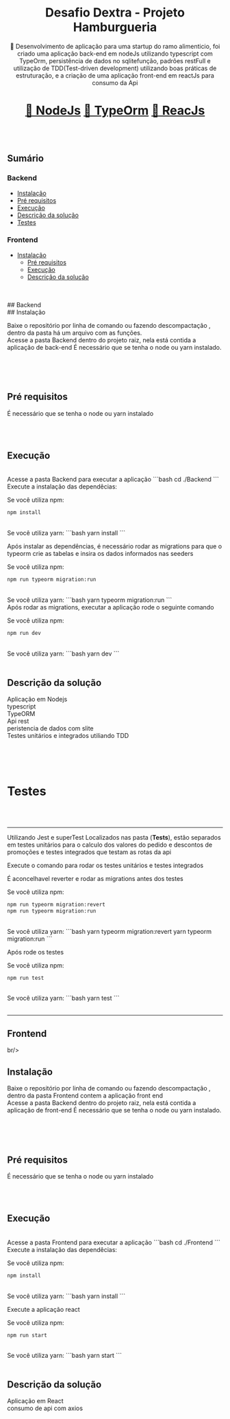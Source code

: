 
<h1 align="center">Desafio Dextra - Projeto Hamburgueria</h1>

<p align="center">🚀 Desenvolvimento de aplicação para uma startup do ramo alimenticio, foi criado uma aplicação back-end em nodeJs utilizando typescript com TypeOrm, persistência de dados no sqlitefunção, padrões restFull e utilização de TDD(Test-driven development) utilizando boas práticas de estruturação, e a criação de uma aplicação front-end em reactJs para consumo da Api</p>

<h1 align="center">
    <a href="https://nodejs.org/">🔗 NodeJs</a>
    <a href="https://typeorm.io/#/">🔗 TypeOrm</a>
    <a href="https://pt-br.reactjs.org/">🔗 ReacJs</a>
</h1>


<br/>
<br/>


## Sumário 

### Backend
   * [Instalação](#Instalação)
   * [Pré requisitos](#Pré-requisitos)
   * [Execução](#Execução)
   * [Descrição da solução](#Descrição-da-solução)
   * [Testes](#Plano-de-testes)
      
### Frontend
* [Instalação](#Instalação)
   * [Pré requisitos](#Pré-requisitos)
   * [Execução](#Execução)
   * [Descrição da solução](#Descrição-da-solução)



<br/>
<br/>
## Backend
<br/>
## Instalação

Baixe o repositório por linha de comando ou fazendo descompactação , dentro da pasta há um arquivo com as funções. <br/>
Acesse a pasta Backend dentro do projeto raiz, nela está contida a aplicação de back-end
É necessário que se tenha o node ou yarn instalado.


<br/>

<br/>
<br/>

## Pré requisitos 

É necessário que se tenha o node ou yarn instalado

<br/>
<br/>

## Execução

<br/>
Acesse a pasta Backend para executar a aplicação
```bash
cd ./Backend
```
<br/>
Execute a instalação das dependêcias:

Se você utiliza npm:
```bash
npm install
```
<br/>
Se você utiliza yarn:
```bash
yarn install
```
<br/>

Após instalar as dependências, é necessário rodar as migrations para que o typeorm crie as tabelas e insira os dados informados nas seeders

Se você utiliza npm:
```bash
npm run typeorm migration:run
```
<br/>
Se você utiliza yarn:
```bash
yarn typeorm migration:run
```
<br/>
Após rodar as migrations, executar a aplicação rode o seguinte comando

Se você utiliza npm:
```bash
npm run dev
```
<br/>
Se você utiliza yarn:
```bash
yarn dev
```

<br/>
<br/>

## Descrição da solução

Aplicação em Nodejs
<br/>
typescript
<br/>
TypeORM
<br/>
Api rest
<br/>
peristencia de dados com slite
<br/>
Testes unitários e integrados utiliando TDD
<br/>
<br/>

<br/>
<br/>


# Testes 
<br/>
<br/>

------------------
Utilizando Jest e superTest
Localizados nas pasta (__Tests__), estão separados em testes unitários para o calculo dos valores do pedido e descontos de promoções e testes integrados que testam as rotas da api

Execute o comando para rodar os testes unitários e testes integrados

É aconcelhavel reverter e rodar as migrations antes dos testes

Se você utiliza npm:
```bash
npm run typeorm migration:revert
npm run typeorm migration:run
```
<br/>
Se você utiliza yarn:
```bash
yarn typeorm migration:revert
yarn typeorm migration:run
```

Após rode os testes

Se você utiliza npm:
```bash
npm run test
```
<br/>
Se você utiliza yarn:
```bash
yarn test
```

<br/>
<br/>

------------------


## Frontend
br/>
## Instalação

Baixe o repositório por linha de comando ou fazendo descompactação , dentro da pasta Frontend contem a aplicação front end  <br/>
Acesse a pasta Backend dentro do projeto raiz, nela está contida a aplicação de front-end
É necessário que se tenha o node ou yarn instalado.


<br/>

<br/>
<br/>

## Pré requisitos 

É necessário que se tenha o node ou yarn instalado

<br/>
<br/>

## Execução

<br/>
Acesse a pasta Frontend para executar a aplicação
```bash
cd ./Frontend
```
<br/>
Execute a instalação das dependêcias:

Se você utiliza npm:
```bash
npm install
```
<br/>
Se você utiliza yarn:
```bash
yarn install
```
<br/>

Execute a aplicação react

Se você utiliza npm:
```bash
npm run start
```
<br/>
Se você utiliza yarn:
```bash
yarn start
```

<br/>
<br/>

## Descrição da solução

Aplicação em React
<br/>
consumo de api com axios

